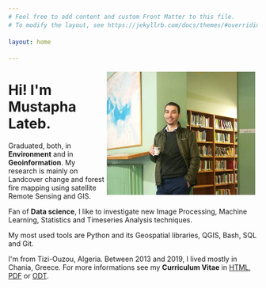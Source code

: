 ```yaml
---
# Feel free to add content and custom Front Matter to this file.
# To modify the layout, see https://jekyllrb.com/docs/themes/#overriding-theme-defaults

layout: home

---   
```

  
<div style="float: right;">
<img  style="margin: 5px;"  src="/assets/profile_300.jpg">   
</div>
   
   
Hi! I'm Mustapha Lateb.   
===
   
Graduated, both, in **Environment** and in **Geoinformation**. My research is mainly on Landcover change and forest fire mapping using satellite Remote Sensing and GIS.    
  
Fan of **Data science**, I like to investigate new Image Processing, Machine Learning, Statistics and Timeseries Analysis techniques.  
   
My most used tools are Python and its Geospatial libraries, QGIS, Bash, SQL and Git.   
   
I'm from Tizi-Ouzou, Algeria. Between 2013 and 2019, I lived mostly in Chania, Greece. For more informations see my **Curriculum Vitae** in [HTML](/resume/index.html), [PDF](/resume/mlateb_cv_en.pdf) or [ODT](/resume/mlateb_cv_en.odt).
   
      
      
